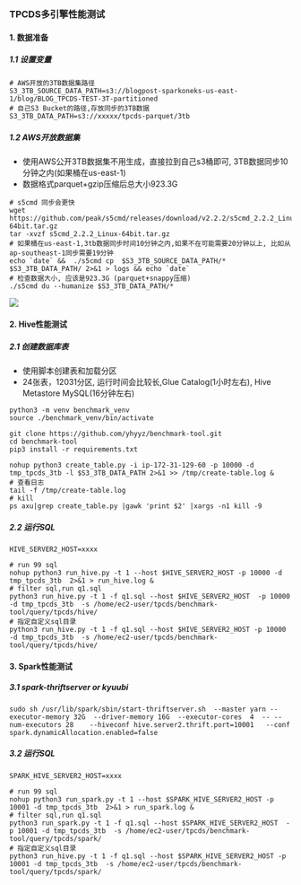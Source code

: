 ### TPCDS多引擎性能测试

#### 1. 数据准备

##### 1.1 设置变量

```shell
# AWS开放的3TB数据集路径
S3_3TB_SOURCE_DATA_PATH=s3://blogpost-sparkoneks-us-east-1/blog/BLOG_TPCDS-TEST-3T-partitioned
# 自己S3 Bucket的路径,存放同步的3TB数据
S3_3TB_DATA_PATH=s3://xxxxx/tpcds-parquet/3tb
```

##### 1.2 AWS开放数据集

* 使用AWS公开3TB数据集不用生成，直接拉到自己s3桶即可, 3TB数据同步10分钟之内(如果桶在us-east-1)
* 数据格式parquet+gzip压缩后总大小923.3G

```shell
# s5cmd 同步会更快
wget https://github.com/peak/s5cmd/releases/download/v2.2.2/s5cmd_2.2.2_Linux-64bit.tar.gz
tar -xvzf s5cmd_2.2.2_Linux-64bit.tar.gz
# 如果桶在us-east-1,3tb数据同步时间10分钟之内,如果不在可能需要20分钟以上, 比如从ap-southeast-1同步需要19分钟
echo `date` &&  ./s5cmd cp  $S3_3TB_SOURCE_DATA_PATH/*  $S3_3TB_DATA_PATH/ 2>&1 > logs && echo `date`
# 检查数据大小, 应该是923.3G (parquet+snappy压缩)
./s5cmd du --humanize $S3_3TB_DATA_PATH/*
```

![](https://pcmyp.oss-cn-beijing.aliyuncs.com/markdown/202410081201043.png)

#### 2. Hive性能测试

##### 2.1 创建数据库表

* 使用脚本创建表和加载分区
* 24张表，12031分区, 运行时间会比较长,Glue Catalog(1小时左右), Hive Metastore MySQL(16分钟左右)

```shell
python3 -m venv benchmark_venv
source ./benchmark_venv/bin/activate

git clone https://github.com/yhyyz/benchmark-tool.git
cd benchmark-tool
pip3 install -r requirements.txt

nohup python3 create_table.py -i ip-172-31-129-60 -p 10000 -d tmp_tpcds_3tb -l $S3_3TB_DATA_PATH 2>&1 >> /tmp/create-table.log &
# 查看日志
tail -f /tmp/create-table.log
# kill
ps axu|grep create_table.py |gawk 'print $2' |xargs -n1 kill -9 
```

##### 2.2 运行SQL

```shell
HIVE_SERVER2_HOST=xxxx

# run 99 sql
nohup python3 run_hive.py -t 1 --host $HIVE_SERVER2_HOST -p 10000 -d tmp_tpcds_3tb  2>&1 > run_hive.log &
# filter sql,run q1.sql
python3 run_hive.py -t 1 -f q1.sql --host $HIVE_SERVER2_HOST  -p 10000 -d tmp_tpcds_3tb  -s /home/ec2-user/tpcds/benchmark-tool/query/tpcds/hive/
# 指定自定义sql目录
python3 run_hive.py -t 1 -f q1.sql --host $HIVE_SERVER2_HOST -p 10000 -d tmp_tpcds_3tb  -s /home/ec2-user/tpcds/benchmark-tool/query/tpcds/hive/ 

```

#### 3. Spark性能测试

##### 3.1 spark-thriftserver or kyuubi

```
sudo sh /usr/lib/spark/sbin/start-thriftserver.sh  --master yarn --executor-memory 32G  --driver-memory 16G  --executor-cores  4  -- --num-executors 28    --hiveconf hive.server2.thrift.port=10001   --conf spark.dynamicAllocation.enabled=false
```

##### 3.2 运行SQL

```shell
SPARK_HIVE_SERVER2_HOST=xxxx

# run 99 sql
nohup python3 run_spark.py -t 1 --host $SPARK_HIVE_SERVER2_HOST -p 10001 -d tmp_tpcds_3tb  2>&1 > run_spark.log &
# filter sql,run q1.sql
python3 run_spark.py -t 1 -f q1.sql --host $SPARK_HIVE_SERVER2_HOST  -p 10001 -d tmp_tpcds_3tb  -s /home/ec2-user/tpcds/benchmark-tool/query/tpcds/spark/
# 指定自定义sql目录
python3 run_hive.py -t 1 -f q1.sql --host $SPARK_HIVE_SERVER2_HOST -p 10001 -d tmp_tpcds_3tb  -s /home/ec2-user/tpcds/benchmark-tool/query/tpcds/spark/ 
```



